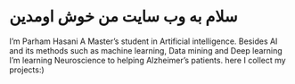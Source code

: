 
<h1>سلام به وب سایت من خوش اومدین</h1>
<p>
I’m Parham Hasani
A Master’s student in Artificial intelligence. Besides AI and its methods such as machine learning, Data mining and Deep learning I’m learning Neuroscience to helping Alzheimer’s patients. 
here I collect my projects:)</p>


